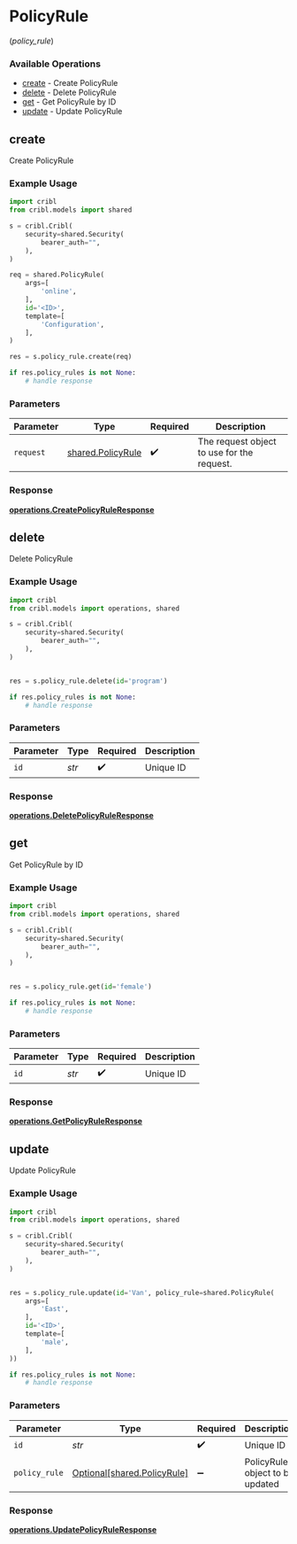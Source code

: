 # PolicyRule
(*policy_rule*)

### Available Operations

* [create](#create) - Create PolicyRule
* [delete](#delete) - Delete PolicyRule
* [get](#get) - Get PolicyRule by ID
* [update](#update) - Update PolicyRule

## create

Create PolicyRule

### Example Usage

```python
import cribl
from cribl.models import shared

s = cribl.Cribl(
    security=shared.Security(
        bearer_auth="",
    ),
)

req = shared.PolicyRule(
    args=[
        'online',
    ],
    id='<ID>',
    template=[
        'Configuration',
    ],
)

res = s.policy_rule.create(req)

if res.policy_rules is not None:
    # handle response
```

### Parameters

| Parameter                                              | Type                                                   | Required                                               | Description                                            |
| ------------------------------------------------------ | ------------------------------------------------------ | ------------------------------------------------------ | ------------------------------------------------------ |
| `request`                                              | [shared.PolicyRule](../../models/shared/policyrule.md) | :heavy_check_mark:                                     | The request object to use for the request.             |


### Response

**[operations.CreatePolicyRuleResponse](../../models/operations/createpolicyruleresponse.md)**


## delete

Delete PolicyRule

### Example Usage

```python
import cribl
from cribl.models import operations, shared

s = cribl.Cribl(
    security=shared.Security(
        bearer_auth="",
    ),
)


res = s.policy_rule.delete(id='program')

if res.policy_rules is not None:
    # handle response
```

### Parameters

| Parameter          | Type               | Required           | Description        |
| ------------------ | ------------------ | ------------------ | ------------------ |
| `id`               | *str*              | :heavy_check_mark: | Unique ID          |


### Response

**[operations.DeletePolicyRuleResponse](../../models/operations/deletepolicyruleresponse.md)**


## get

Get PolicyRule by ID

### Example Usage

```python
import cribl
from cribl.models import operations, shared

s = cribl.Cribl(
    security=shared.Security(
        bearer_auth="",
    ),
)


res = s.policy_rule.get(id='female')

if res.policy_rules is not None:
    # handle response
```

### Parameters

| Parameter          | Type               | Required           | Description        |
| ------------------ | ------------------ | ------------------ | ------------------ |
| `id`               | *str*              | :heavy_check_mark: | Unique ID          |


### Response

**[operations.GetPolicyRuleResponse](../../models/operations/getpolicyruleresponse.md)**


## update

Update PolicyRule

### Example Usage

```python
import cribl
from cribl.models import operations, shared

s = cribl.Cribl(
    security=shared.Security(
        bearer_auth="",
    ),
)


res = s.policy_rule.update(id='Van', policy_rule=shared.PolicyRule(
    args=[
        'East',
    ],
    id='<ID>',
    template=[
        'male',
    ],
))

if res.policy_rules is not None:
    # handle response
```

### Parameters

| Parameter                                                        | Type                                                             | Required                                                         | Description                                                      |
| ---------------------------------------------------------------- | ---------------------------------------------------------------- | ---------------------------------------------------------------- | ---------------------------------------------------------------- |
| `id`                                                             | *str*                                                            | :heavy_check_mark:                                               | Unique ID                                                        |
| `policy_rule`                                                    | [Optional[shared.PolicyRule]](../../models/shared/policyrule.md) | :heavy_minus_sign:                                               | PolicyRule object to be updated                                  |


### Response

**[operations.UpdatePolicyRuleResponse](../../models/operations/updatepolicyruleresponse.md)**

